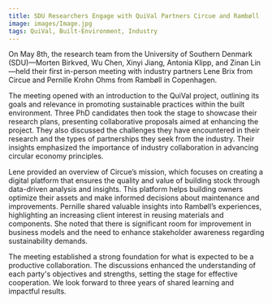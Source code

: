 ```yaml
---
title: SDU Researchers Engage with QuiVal Partners Circue and Rambøll
image: images/Image.jpg
tags: QuiVal, Built-Environment, Industry
---
```


On May 8th, the research team from the University of Southern Denmark (SDU)—Morten Birkved, Wu Chen, Xinyi Jiang, Antonia Klipp, and Zinan Lin—held their first in-person meeting with industry partners Lene Brix from Circue and Pernille Krohn Ohms from Rambøll in Copenhagen.

The meeting opened with an introduction to the QuiVal project, outlining its goals and relevance in promoting sustainable practices within the built environment. Three PhD candidates then took the stage to showcase their research plans, presenting collaborative proposals aimed at enhancing the project. They also discussed the challenges they have encountered in their research and the types of partnerships they seek from the industry. Their insights emphasized the importance of industry collaboration in advancing circular economy principles.

Lene provided an overview of Circue’s mission, which focuses on creating a digital platform that ensures the quality and value of building stock through data-driven analysis and insights. This platform helps building owners optimize their assets and make informed decisions about maintenance and improvements. Pernille shared valuable insights into Rambøll’s experiences, highlighting an increasing client interest in reusing materials and components. She noted that there is significant room for improvement in business models and the need to enhance stakeholder awareness regarding sustainability demands.
 
The meeting established a strong foundation for what is expected to be a productive collaboration. The discussions enhanced the understanding of each party's objectives and strengths, setting the stage for effective cooperation. We look forward to three years of shared learning and impactful results.

